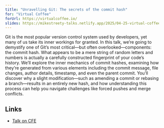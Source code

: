 ```yaml
---
title: "Unravelling Git: The secrets of the commit hash"
for: "Virtual Coffee"
forUrl: https://virtualcoffee.io/
slides: https://mikestreety-talks.netlify.app/2025/04-25-virtual-coffee-unravelling-git/dist
---
```


Git is the most popular version control system used by developers, yet many of us take its inner workings for granted. In this talk, we’re going to demystify one of Git’s most critical—but often overlooked—components: the commit hash. What appears to be a mere string of random letters and numbers is actually a carefully constructed fingerprint of your code’s history. We’ll explore the inner mechanics of commit hashes, examining how they’re generated from various elements including the commit message, file changes, author details, timestamp, and even the parent commit. You’ll discover why a slight modification—such as amending a commit or rebasing a branch—results in an entirely new hash, and how understanding this process can help you navigate challenges like forced pushes and merge conflicts.

## Links

- [Talk on CFE](https://cfe.dev/sessions/vc2025-unravelling-git/)

